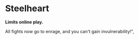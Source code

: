 # Steelheart

**Limits online play.**

All fights now go to enrage, and you can't gain invulnerability!",
